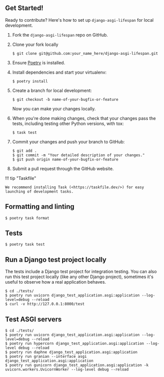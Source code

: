 ## Get Started!

Ready to contribute? Here's how to set up `django-asgi-lifespan` for local development.

1. Fork the `django-asgi-lifespan` repo on GitHub.
2. Clone your fork locally

    ```
    $ git clone git@github.com:your_name_here/django-asgi-lifespan.git
    ```

3. Ensure [Poetry](https://python-poetry.org/docs/) is installed.
4. Install dependencies and start your virtualenv:

    ```
    $ poetry install
    ```

5. Create a branch for local development:

    ```
    $ git checkout -b name-of-your-bugfix-or-feature
    ```

   Now you can make your changes locally.

6. When you're done making changes, check that your changes pass the
   tests, including testing other Python versions, with tox:

    ```
    $ task test
    ```

7. Commit your changes and push your branch to GitHub:

    ```
    $ git add .
    $ git commit -m "Your detailed description of your changes."
    $ git push origin name-of-your-bugfix-or-feature
    ```

8. Submit a pull request through the GitHub website.

!!! tip "Taskfile"

    We recommend installing Task (<https://taskfile.dev/>) for easy launching of development tasks.

## Formatting and linting

```
$ poetry task format
```

## Tests

```
$ poetry task test
```

## Run a Django test project locally

The tests include a Django test project for integration testing. You can also run this test project locally (like any other Django project), sometimes it's useful to observe how a real application behaves.

```
$ cd ./tests/
$ poetry run uvicorn django_test_application.asgi:application --log-level=debug --reload
$ curl -v http://127.0.0.1:8000/test
```

## Test ASGI servers

```
$ cd ./tests/
$ poetry run uvicorn django_test_application.asgi:application --log-level=debug --reload
$ poetry run hypercorn django_test_application.asgi:application --log-level debug --reload
$ poetry run daphne django_test_application.asgi:application
$ poetry run granian --interface asgi django_test_application.asgi:application
$ poetry run gunicorn django_test_application.asgi:application -k uvicorn.workers.UvicornWorker --log-level debug --reload
```

